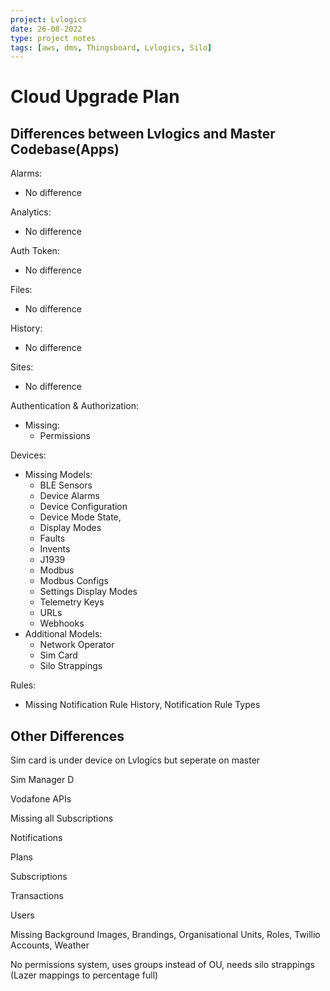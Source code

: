 ```yaml
---
project: Lvlogics
date: 26-08-2022
type: project notes
tags: [aws, dms, Thingsboard, Lvlogics, Silo]
---
```


# Cloud Upgrade Plan

## Differences between Lvlogics and Master Codebase(Apps)

Alarms:
- No difference

Analytics:
- No difference

Auth Token:
- No difference

Files:
- No difference

History:
- No difference

Sites:
- No difference

Authentication & Authorization:
- Missing:
	- Permissions

Devices:
- Missing Models:
	- BLE Sensors
	- Device Alarms
	- Device Configuration 
	- Device Mode State,
	- Display Modes
	- Faults
	- Invents
	- J1939
	- Modbus
	- Modbus Configs
	- Settings Display Modes
	- Telemetry Keys
	- URLs
	- Webhooks
- Additional Models:
	- Network Operator
	- Sim Card
	- Silo Strappings

Rules: 
- Missing Notification Rule History, Notification Rule Types

## Other Differences
Sim card is under device on Lvlogics but seperate on master

Sim Manager D

Vodafone APIs

Missing all Subscriptions

Notifications

Plans

Subscriptions

Transactions

Users

Missing Background Images, Brandings, Organisational Units, Roles, Twillio Accounts, Weather

No permissions system, uses groups instead of OU, needs silo strappings (Lazer mappings to percentage full)

